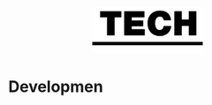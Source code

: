 <br/>
<br/>

<p align="center">
  <img alt="Tech" src="Tech_logo.png" width="200" /> 
</p>

# Developmen
